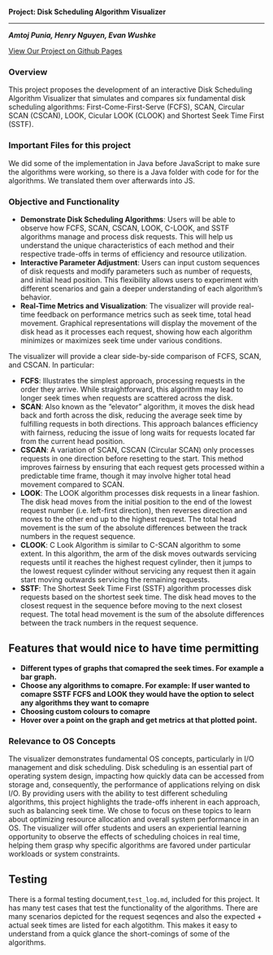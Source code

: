 **Project: Disk Scheduling Algorithm Visualizer**
****
***Amtoj Punia, Henry Nguyen, Evan Wushke***

[View Our Project on Github Pages](https://apuni866.github.io/Disk-Scheduling-Visualizer/)

### Overview
This project proposes the development of an interactive Disk Scheduling Algorithm Visualizer that simulates and compares six fundamental disk scheduling algorithms: First-Come-First-Serve (FCFS), SCAN, Circular SCAN (CSCAN), LOOK, Cicular LOOK (CLOOK) and Shortest Seek Time First (SSTF).


### Important Files for this project ###
We did some of the implementation in Java before JavaScript to make sure the algorithms were working,
so there is a Java folder with code for for the algorithms. We translated them over afterwards into JS.


### Objective and Functionality

- **Demonstrate Disk Scheduling Algorithms**:
 Users will be able to observe how FCFS, SCAN, CSCAN, LOOK, C-LOOK, and SSTF algorithms manage and process disk requests. This will help us understand the unique characteristics of each method and their respective trade-offs in terms of efficiency and resource utilization.
- **Interactive Parameter Adjustment**: Users can input custom sequences of disk requests and modify parameters such as number of requests, and initial head position. This flexibility allows users to experiment with different scenarios and gain a deeper understanding of each algorithm’s behavior.
- **Real-Time Metrics and Visualization**: The visualizer will provide real-time feedback on performance metrics such as seek time, total head movement. Graphical representations will display the movement of the disk head as it processes each request, showing how each algorithm minimizes or maximizes seek time under various conditions.

The visualizer will provide a clear side-by-side comparison of FCFS, SCAN, and CSCAN. In particular:
- **FCFS**: Illustrates the simplest approach, processing requests in the order they arrive. While straightforward, this algorithm may lead to longer seek times when requests are scattered across the disk.
- **SCAN**: Also known as the “elevator” algorithm, it moves the disk head back and forth across the disk, reducing the average seek time by fulfilling requests in both directions. This approach balances efficiency with fairness, reducing the issue of long waits for requests located far from the current head position.
- **CSCAN**: A variation of SCAN, CSCAN (Circular SCAN) only processes requests in one direction before resetting to the start. This method improves fairness by ensuring that each request gets processed within a predictable time frame, though it may involve higher total head movement compared to SCAN.
- **LOOK**: The LOOK algorithm processes disk requests in a linear fashion. The disk head moves from the initial position to the end of the lowest request number (i.e. left-first direction), then reverses direction and moves to the other end up to the highest request. The total head movement is the sum of the absolute differences between the track numbers in the request sequence.
- **CLOOK**: C Look Algorithm is similar to C-SCAN algorithm to some extent. In this algorithm, the arm of the disk moves outwards servicing requests until it reaches the highest request cylinder, then it jumps to the lowest request cylinder without servicing any request then it again start moving outwards servicing the remaining requests.
- **SSTF**: The Shortest Seek Time First (SSTF) algorithm processes disk requests based on the shortest seek time. The disk head moves to the closest request in the sequence before moving to the next closest request. The total head movement is the sum of the absolute differences between the track numbers in the request sequence.

## Features that would nice to have time permitting
- **Different types of graphs that comapred the seek times. For example a bar graph.**
- **Choose any algorithms to comapre. For example: If user wanted to comapre SSTF FCFS and LOOK they would have the option to select any algorithms they want to comapre**
- **Choosing custom colours to comapre**
- **Hover over a point on the graph and get metrics at that plotted point.**





### Relevance to OS Concepts
The visualizer demonstrates fundamental OS concepts, particularly in I/O management and disk scheduling. Disk scheduling is an essential part of operating system design, impacting how quickly data can be accessed from storage and, consequently, the performance of applications relying on disk I/O. By providing users with the ability to test different scheduling algorithms, this project highlights the trade-offs inherent in each approach, such as balancing seek time. We chose to focus on these topics to learn about optimizing resource allocation and overall system performance in an OS. The visualizer will offer students and users an experiential learning opportunity to observe the effects of scheduling choices in real time, helping them grasp why specific algorithms are favored under particular workloads or system constraints.

## Testing
There is a formal testing document,`test_log.md`, included for this project. It has many test cases that test the functionality of the algorithms. There are many scenarios depicted for the request seqences and also the expected + actual seek times are listed for each algotithm. This makes it easy to understand from a quick glance the short-comings of some of the algorithms.
